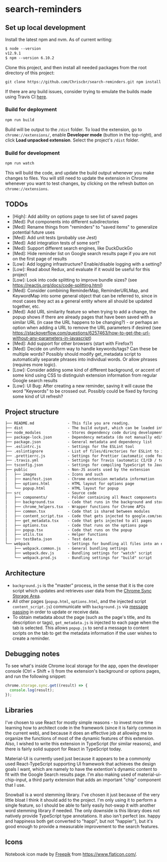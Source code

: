 # search-reminders

## Set up local development

Install the latest npm and nvm. As of current writing:

```markdown
$ node --version
v12.9.1
$ npm --version 6.10.2
```

Clone this project, and then install all needed packages from the root directory
of this project:

```markdown
git clone https://github.com/Chriscbr/search-reminders.git npm install
```

If there are any build issues, consider trying to emulate the builds made using
Travis CI [here](https://travis-ci.org/Chriscbr/search-reminders/builds/).

### Build for deployment

```markdown
npm run build
```

Build will be output to the `/dist` folder. To load the extension, go to
`chrome://extensions/`, enable **Developer mode** (button in the top-right), and
click **Load unpacked extension**. Select the project's `/dist` folder.

### Build for development

```markdown
npm run watch
```

This will build the code, and update the build output whenever you make changes
to files. You will still need to update the extension in Chrome whenever you
want to test changes, by clicking on the refresh button on
`chrome://extensions`.

## TODOs

- [High]: Add ability on options page to see list of saved pages
- [Med]: Put components into different subdirectories
- [Med]: Rename things from "reminders" to "saved items" to generalize potential
  future uses
- [Med]: Add unit tests (probably use Jest)
- [Med]: Add integration tests of some sort?
- [Med]: Support different search engines, like DuckDuckGo
- [Med]: Hide reminder list on Google search results page if you are not on the
  first page of results
- [Low]: Add logging infrastructure? Enable/disable logging with a setting?
- [Low]: Read about Redux, and evaluate if it would be useful for this project
- [Low]: Look into code splitting to improve bundle sizes? (see
  <https://reactjs.org/docs/code-splitting.html>)
- [Med]: Consider combining ReminderMap, ReminderURLMap, and KeywordMap into
  some general object that can be referred to, since in most cases they act as a
  general entity where all should be updated together, etc.
- [Med]: Add URL similarity feature so when trying to add a change, the popup
  shows if there are already pages that have been saved with a similar URL (in
  case the URL happens to be changing?) - or perhaps an option when adding a URL
  to remove the URL parameters if desired (see
  <https://stackoverflow.com/questions/6257463/how-to-get-the-url-without-any-parameters-in-javascript>)
- [Med]: Add support for other browsers (start with Firefox?)
- [Med]: Decide on uniform way to handle keywords/tags? Can these be multiple
  words? Possibly should modify get_metadata script to automatically separate
  phrases into individual words. Or allow phrases (requires more logic).
- [Low]: Consider adding some kind of different background, or accent of some
  kind using CSS to distinguish extension information from regular Google search
  results
- [Low]: UI Bug: After creating a new reminder, saving it will cause the word
  "Keywords" to be crossed out. Possibly could be fixed by forcing some kind of
  UI refresh?

## Project structure

```markdown
├── README.md               - This file you are reading.
├── dist                    - The build output, which can be loaded into Chrome
├── node_modules            - Stores dependency code during development
├── package-lock.json       - Dependency metadata (do not manually edit)
├── package.json            - General metadata and dependency list
├── .eslintrc.js            - Settings for the ESLint tool
├── .eslintignore           - List of files/directories for ESLint to ignore
├── .prettierrc.js          - Settings for Prettier (automatic code formatting)
├── .travis.yml             - Settings for Travis (automatic CI/CD / testing)
├── tsconfig.json           - Settings for compiling TypeScript to JavaScript
├── public                  - Non-JS assets used by the extension
│   ├── images              - Icons and such
│   ├── manifest.json       - Chrome extension metadata information
│   ├── options.html        - HTML layout for options page
│   └── popup.html          - HTML layout for popup
├── src                     - Source code
│   ├── components/         - Folder containing all React components
│   ├── background.tsx      - Code that runs in the background and stores data
│   ├── chrome_helpers.tsx  - Wrapper functions for Chrome APIs
│   ├── common.tsx          - Code that is shared between modules
│   ├── content_script.tsx  - Code that gets injected to google.com/search
│   ├── get_metadata.tsx    - Code that gets injected to all pages
│   ├── options.tsx         - Code that runs on the options page
│   ├── popup.tsx           - Code that runs on the popup
│   ├── utils.tsx           - Helper functions
│   ├── testData.json       - Test data
└── webpack                 - Settings for bundling all files into an extension
    ├── webpack.common.js   - General bundling settings
    ├── webpack.dev.js      - Bundling settings for "watch" script
    └── webpack.prod.js     - Bundling settings for "build" script
```

## Architecture

- `background.js` is the "master" process, in the sense that it is the core
  script which updates and retrieves user data from the
  [Chrome Sync Storage Area](https://developer.chrome.com/extensions/storage).
- All other pages (`popup.html`, `options.html`, and the injected script
  `content_script.js`) communicate with `background.js` via
  [message passing](https://developer.chrome.com/extensions/messaging) in order
  to update or receive data.
- To obtain metadata about the page (such as the page's title, and its
  description or tags), `get_metadata.js` is injected to each page when the tab
  is selected. This allows `popup.js` to send a message to content scripts on
  the tab to get the metadata information if the user wishes to create a
  reminder.

## Debugging notes

To see what's inside Chrome local storage for the app, open the developer
console (Ctrl + Shift + I) from the extension's background or options pages, and
run the following snippet:

```javascript
chrome.storage.sync.get((result) => {
  console.log(result);
});
```

## Libraries

I've chosen to use React for mostly simple reasons - to invest more time
learning how to architect code in the framework (since it is fairly common in
the current web), and because it does an effective job at allowing me to
organize the functions of most of the dynamic features of this extension.
Also, I wished to write this extension in TypeScript (for similar reasons),
and there is fairly solid support for React in TypeScript today.

Material-UI is currently used just because it appears to be a commonly used
React-TypeScript supporting UI framework that achieves the design goals I want,
which are namely to have the extention's dynamic content to fit with the Google
Search results page. I'm also making used of material-ui-chip-input, a third
party extension that adds an important "chip" component that I use.

Snowball is a word stemming library. I've chosen it just because of the very
little bloat I think it should add to the project. I'm only using it to perform
a single feature, so I should be able to fairly easily hot-swap it with another
word stemming library if needed. The only downside is this library does not
natively provide TypeScript type annotations. It also isn't perfect (ex. happy
and happiness both get converted to "happi", but not "happier"), but it's
good enough to provide a measurable improvement to the search features.

## Icons

Notebook icon made by [Freepik](https://www.flaticon.com/authors/freepik) from
<https://www.flaticon.com/>.
